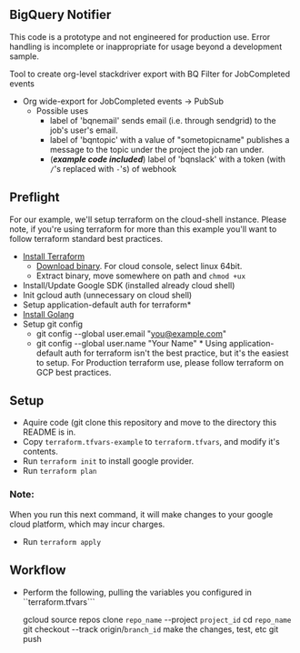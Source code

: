 ## BigQuery Notifier

This code is a prototype and not engineered for production use. 
Error handling is incomplete or inappropriate for usage beyond 
a development sample.

Tool to create org-level stackdriver export with BQ Filter for JobCompleted events

* Org wide-export for JobCompleted events -> PubSub
	* Possible uses
		* label of 'bqnemail' sends email (i.e. through sendgrid) to the job's user's email.
		* label of 'bqntopic' with a value of "sometopicname" publishes a message to the topic under the project the job ran under.
		* (***example code included***) label of 'bqnslack' with a token (with ```/```'s replaced with ```-```'s) of webhook
	

## Preflight
For our example, we'll setup terraform on the cloud-shell instance.
Please note, if you're using terraform for more than this example you'll want to follow terraform standard best practices.
* [Install Terraform](https://learn.hashicorp.com/terraform/getting-started/install.html)
    * [Download binary](https://www.terraform.io/downloads.html). For cloud console, select linux 64bit.
    * Extract binary, move somewhere on path and ```chmod +ux```
* Install/Update Google SDK (installed already cloud shell)
* Init gcloud auth (unnecessary on cloud shell)
* Setup application-default auth for terraform*
* [Install Golang](https://golang.org/doc/install)
* Setup git config
    * git config --global user.email "you@example.com"
    * git config --global user.name "Your Name"
\* Using application-default auth for terraform isn't the best practice, but it's the easiest to setup. For Production terraform use, please follow terraform on GCP best practices.

## Setup
* Aquire code (git clone this repository and move to the directory this README is in.
* Copy ```terraform.tfvars-example``` to ```terraform.tfvars```, and modify it's contents.
* Run ```terraform init``` to install google provider.
* Run ```terraform plan```

### Note:
When you run this next command, it will make changes to your google cloud platform, which may incur charges.

* Run ```terraform apply```

## Workflow

* Perform the following, pulling the variables you configured in ``terraform.tfvars```

    gcloud source repos clone ```repo_name``` --project ```project_id```
    cd ```repo_name```
    git checkout --track origin/```branch_id```
    make the changes, test, etc
    git push
